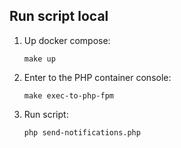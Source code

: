 ## Run script local

1. Up docker compose:
    ```shell
    make up
    ```

2. Enter to the PHP container console:
    ```shell
    make exec-to-php-fpm
    ```

3. Run script:
    ```shell
    php send-notifications.php
    ```